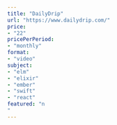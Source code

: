 ```yaml
---
title: "DailyDrip"
url: "https://www.dailydrip.com/"
price: 
- "22"
pricePerPeriod: 
- "monthly"
format: 
- "video"
subject: 
- "elm"
- "elixir"
- "ember"
- "swift"
- "react"
featured: "n"
---
```

